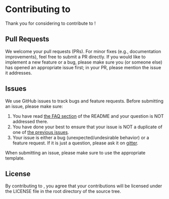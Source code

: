 # Contributing to 
Thank you for considering to contribute to !


## Pull Requests
We welcome your pull requests (PRs).
For minor fixes (e.g., documentation improvements), feel free to submit a PR directly.
If you would like to implement a new feature or a bug, please make sure you (or someone else) has opened an appropriate issue first; in your PR, please mention the issue it addresses.


## Issues
We use GitHub issues to track bugs and feature requests.
Before submitting an issue, please make sure:

1. You have read [the FAQ section](https://github.com/alshedivat/#faq) of the README and your question is NOT addressed there.
2. You have done your best to ensure that your issue is NOT a duplicate of one of [the previous issues](https://github.com/alshedivat//issues).
3. Your issue is either a bug (unexpected/undesirable behavior) or a feature request.
If it is just a question, please ask it on [gitter](https://gitter.im/alshedivat/).

When submitting an issue, please make sure to use the appropriate template.


## License
By contributing to , you agree that your contributions will be licensed
under the LICENSE file in the root directory of the source tree.
